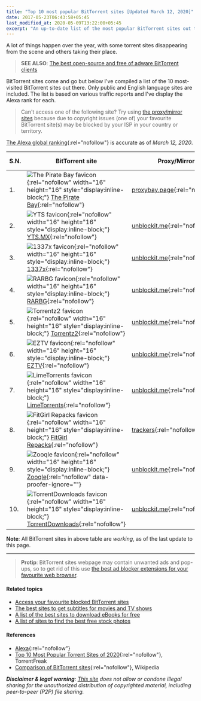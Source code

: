 ```yaml
---
title: "Top 10 most popular BitTorrent sites [Updated March 12, 2020]"
date: 2017-05-23T06:43:58+05:45
last_modified_at: 2020-05-09T13:22:00+05:45
excerpt: "An up-to-date list of the most popular BitTorrent sites out there."
---
```


A lot of things happen over the year, with some torrent sites disappearing from the scene and others taking their place.

> **SEE ALSO**: [The best open-source and free of adware BitTorrent clients](/the-best-open-source-bittorrent-clients/)

BitTorrent sites come and go but below I've compiled a list of the 10 most-visited BitTorrent sites out there. Only public and English language sites are included. The list is based on various traffic reports and I've display the Alexa rank for each.

> Can't access one of the following site? Try using [the proxy/mirror sites](/access-your-favourite-blocked-bittorrent-sites/) because due to copyright issues (one of) your favourite BitTorrent site(s) may be blocked by your ISP in your country or territory.

[The Alexa global ranking](https://www.alexa.com/siteinfo){:rel="nofollow"} is accurate as of _March 12, 2020_.

| S.N. | BitTorrent site                                                                                                                                                                                                                                   | Proxy/Mirror                                                           | Specialization   | RSS | Alexa Rank |
| ---- | ------------------------------------------------------------------------------------------------------------------------------------------------------------------------------------------------------------------------------------------------- | ---------------------------------------------------------------------- | ---------------- | --- | ---------- |
| 1.   | ![The Pirate Bay favicon](https://unblockit.me/ico/pirateproxy.ico){:rel="nofollow" width="16" height="16" style="display:inline-block;"} [The Pirate Bay](http://thepiratebay.org/){:rel="nofollow"}                                             | [proxybay.page](https://proxybay.page/){:rel="nofollow"}               | -                | Yes | 192        |
| 2.   | ![YTS favicon](https://unblockit.me/ico/yts.ico){:rel="nofollow" width="16" height="16" style="display:inline-block;"} [YTS.MX](http://yts.mx){:rel="nofollow"}                                                                                   | [unblockit.me](http://yts.unblockit.me/){:rel="nofollow"}              | Movies           | Yes | 610        |
| 3.   | ![1337x favicon](https://unblockit.me/ico/1337x.ico){:rel="nofollow" width="16" height="16" style="display:inline-block;"} [1337x](http://1337x.to/){:rel="nofollow"}                                                                             | [unblockit.me](http://1337x.unblockit.me/){:rel="nofollow"}            | -                | No  | 315        |
| 4.   | ![RARBG favicon](https://unblockit.me/ico/rarbg.ico){:rel="nofollow" width="16" height="16" style="display:inline-block;"} [RARBG](http://rarbg.to/){:rel="nofollow"}                                                                             | [unblockit.me](http://rarbg.unblockit.me/){:rel="nofollow"}            | -                | Yes | 476        |
| 5.   | ![Torrentz2 favicon](https://unblockit.me/ico/torrentz.ico){:rel="nofollow" width="16" height="16" style="display:inline-block;"} [Torrentz2](http://torrentz2.eu/){:rel="nofollow"}                                                              | [unblockit.me](http://torrentz2.unblockit.me/){:rel="nofollow"}        | Search           | No  | 1,235      |
| 6.   | ![EZTV favicon](https://unblockit.me/ico/eztv.ico){:rel="nofollow" width="16" height="16" style="display:inline-block;"} [EZTV](http://eztv.io/){:rel="nofollow"}                                                                                 | [unblockit.me](http://eztv.unblockit.me/){:rel="nofollow"}             | Television shows | Yes | 1,410      |
| 7.   | ![LimeTorrents favicon](https://unblockit.me/ico/limetorrents.ico){:rel="nofollow" width="16" height="16" style="display:inline-block;"} [LimeTorrents](http://www.limetorrents.info/){:rel="nofollow"}                                           | [unblockit.me](http://limetorrents.unblockit.me/){:rel="nofollow"}     | -                | Yes | 1,912      |
| 8.   | ![FitGirl Repacks favicon](https://fitgirl-repacks.site/wp-content/uploads/2016/08/cropped-icon-32x32.jpg){:rel="nofollow" width="16" height="16" style="display:inline-block;"} [FitGirl Repacks](http://fitgirl-repacks.site/){:rel="nofollow"} | [trackers](http://1337x.unblockit.me/user/FitGirl/){:rel="nofollow"}   | Games            | No  | 1,998      |
| 9.   | ![Zooqle favicon](https://unblockit.me/ico/zooqle.ico){:rel="nofollow" width="16" height="16" style="display:inline-block;"} [Zooqle](http://zooqle.com/){:rel="nofollow" data-proofer-ignore=""}                                                 | [unblockit.me](http://zooqle.unblockit.me/){:rel="nofollow"}           | -                | Yes | 4,365      |
| 10.  | ![TorrentDownloads favicon](https://unblockit.me/ico/torrentdownloads.ico){:rel="nofollow" width="16" height="16" style="display:inline-block;"} [TorrentDownloads](http://www.torrentdownloads.me/){:rel="nofollow"}                             | [unblockit.me](http://torrentdownloads.unblockit.me/){:rel="nofollow"} | -                | No  | 4,570      |

**Note**: All BitTorrent sites in above table are _working_, as of the last update to this page.

---

> **Protip**: BitTorrent sites webpage may contain unwanted ads and pop-ups, so to get rid of this use [the best ad blocker extensions for your favourite web browser](/the-best-ad-blocker-extensions-for-your-favourite-web-browser-free-and-open-source/).

#### Related topics

- [Access your favourite blocked BitTorrent sites](/access-your-favourite-blocked-bittorrent-sites/)
- [The best sites to get subtitles for movies and TV shows](/the-best-sites-to-get-subtitles-for-movies-and-tv-shows/)
- [A list of the best sites to download eBooks for free](/a-list-of-the-best-sites-to-download-ebooks-for-free/)
- [A list of sites to find the best free stock photos](/a-list-of-sites-to-find-the-best-free-stock-photos/)

#### References

- [Alexa](http://www.alexa.com/siteinfo){:rel="nofollow"}
- [Top 10 Most Popular Torrent Sites of 2020](https://torrentfreak.com/top-10-most-popular-torrent-sites-of-2020-200105/){:rel="nofollow"}, TorrentFreak
- [Comparison of BitTorrent sites](http://en.wikipedia.org/wiki/Comparison_of_BitTorrent_sites){:rel="nofollow"}, Wikipedia

_**Disclaimer & legal warning**: [This site](/) does not allow or condone illegal sharing for the unauthorized distribution of copyrighted material, including peer-to-peer (P2P) file sharing._
